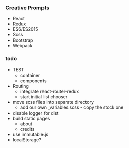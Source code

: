 ### Creative Prompts

* React
* Redux
* ES6/ES2015
* Scss
* Bootstrap
* Webpack

### todo

 * TEST
   * container
   * components
 * Routing
   * integrate react-router-redux
   * start initial list chooser
 * move scss files into separate directory
   * add our own \_variables.scss - copy the stock one
 * disable logger for dist
 * build static pages
   * about
   * credits
 * use immutable.js
 * localStorage?
